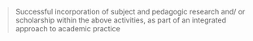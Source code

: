 >Successful incorporation of subject and pedagogic research and/ or scholarship within the above activities, as part of an integrated approach to academic practice


